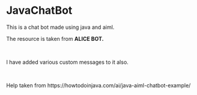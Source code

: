# JavaChatBot
<p>This is a chat bot made using java and aiml.</p>
<p>The resource is taken from <b>ALICE BOT.</b></p>
<br>
<p>I have added various custom messages to it also.</p>
<br>
<p>Help taken from https://howtodoinjava.com/ai/java-aiml-chatbot-example/</p>
